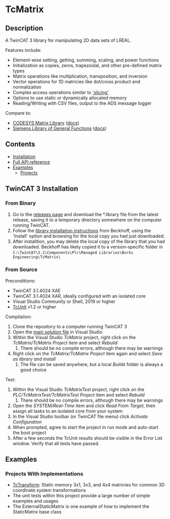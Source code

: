 # TcMatrix

## Description

A TwinCAT 3 library for manipulating 2D data sets of LREAL.

Features include:

* Element-wise setting, getting, summing, scaling, and power functions
* Initialization as copies, zeros, trapezoidal, and other pre-defined matrix types
* Matrix operations like multiplication, transposition, and inversion
* Vector operations for 1D matricies like dot/cross product and normalization
* Complex access operations similar to ['slicing'](https://en.wikipedia.org/wiki/Array_slicing)
* Options to use static or dynamically allocated memory
* Reading/Writing with CSV files, output to the ADS message logger

Compare to:

* [CODESYS Matrix Library](https://us.store.codesys.com/matrix-library.html) ([docs](https://store.codesys.com/media/n98_media_assets/files/2111000003-D/4/Matrix%20Bibliothek_en.pdf))
* [Siemens Library of General Functions](https://support.industry.siemens.com/cs/document/109479728/library-of-general-functions-(lgf)-for-simatic-step-7-(tia-portal)-and-simatic-s7-1200-s7-1500) ([docs](https://cache.industry.siemens.com/dl/files/728/109479728/att_1019474/v3/109479728_LGF_TIAV16_DOC_V5_0_0_en.pdf))

## Contents

* [Installation](#twincat-3-installation)
* [Full API reference](/api/PlcDocu.TcMatrix.Matrix.html)
* [Examples](#examples)
   * [Projects](#projects-with-implementations)

## TwinCAT 3 Installation

### From Binary

1. Go to the [releases page](https://github.com/BurksEngineering/TcMatrix/releases) and download the *.library file from the latest release, saving it to a temporary directory somewhere on the computer running TwinCAT.
1. Follow the [library installation instructions](https://infosys.beckhoff.com/english.php?content=../content/1033/tc3_plc_intro/4189333259.html) from Beckhoff, using the 'Install' option and browsing for the local copy you had just downloaded.
1. After installtion, you may delete the local copy of the library that you had downloaded. Beckhoff has likely copied it to a version-specific folder in `C:\TwinCAT\3.1\Components\Plc\Managed Libraries\Burks Engineering\TcMatrix\`

### From Source

Preconditions:

* TwinCAT 3.1.4024 XAE
* TwinCAT 3.1.4024 XAR, ideally configured with an isolated core
* Visual Studio Community or Shell, 2019 or higher
* [TcUnit](https://github.com/tcunit/TcUnit) v1.2 or higher

Compilation:

1. Clone the repository to a computer running TwinCAT 3
1. Open the [main solution file](TcMatrix.sln) in Visual Studio
1. Within the Visual Studio *TcMatrix* project, right click on the *TcMatrix/TcMatrix Project* item and select *Rebuild*
   1. There should be no compile errors, although there may be warnings
1. Right click on the *TcMatrix/TcMatrix Project* item again and select *Save as library and install*
   1. The file can be saved anywhere, but a local *Builds* folder is always a good choice

Test:

1. Within the Visual Studio *TcMatrixTest* project, right click on the *PLC/TcMatrixTest/TcMatrixTest Project* item and select *Rebuild*
   1. There should be no compile errors, although there may be warnings
1. Open the *SYSTEM/Real-Time* item and click *Read From Target*, then assign all tasks to an isolated core from your system
1. In the Visual Studio toolbar (or TwinCAT file menu) click *Activate Configuration*
1. When prompted, agree to start the project in run mode and auto-start the boot project
1. After a few seconds the TcUnit results should be visible in the Error List window. Verify that all tests have passed.



## Examples

### Projects With Implementations

* [TcTransform](https://github.com/BurksEngineering/TcTransform):  Static memory 3x1, 3x3, and 4x4 matricies for common 3D coordinate system transformations
* The unit tests within this project provide a large number of simple examples and usages
* The ExternalStaticMatrix is one example of how to implement the StaticMatrix base class